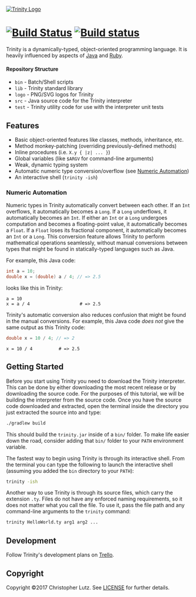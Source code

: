 [![Trinity Logo](https://raw.githubusercontent.com/trinity-lang/trinity/master/logo/logo-horizontal.png)](https://github.com/trinity-lang/trinity)

# [![Build Status](https://travis-ci.org/trinity-lang/trinity.svg?branch=master)](https://travis-ci.org/trinity-lang/trinity) [![Build status](https://ci.appveyor.com/api/projects/status/6yf5vlo74j07sbqx/branch/master?svg=true)](https://ci.appveyor.com/project/trinity-lang/trinity/branch/master)

Trinity is a dynamically-typed, object-oriented programming language.
It is heavily influenced by aspects of [Java](https://www.java.com/) and [Ruby](https://www.ruby-lang.org/).

#### Repository Structure
- `bin` - Batch/Shell scripts
- `lib` - Trinity standard library
- `logo` - PNG/SVG logos for Trinity
- `src` - Java source code for the Trinity interpreter
- `test` - Trinity utility code for use with the interpreter unit tests

## Features
- Basic object-oriented features like classes, methods, inheritance, etc.
- Method monkey-patching (overriding previously-defined methods)
- Inline procedures (i.e. `X.y { |z| ... }`)
- Global variables (like `$ARGV` for command-line arguments)
- Weak, dynamic typing system
- Automatic numeric type conversion/overflow (see [Numeric Automation](#numeric-automation))
- An interactive shell (`trinity -ish`)

### Numeric Automation
Numeric types in Trinity automatically convert between each other.  If an `Int` overflows, it automatically becomes a `Long`.  If a `Long` underflows, it automatically becomes an `Int`.  If either an `Int` or a `Long` undergoes computation and becomes a floating-point value, it automatically becomes a `Float`.  If a `Float` loses its fractional component, it automatically becomes an `Int` or a `Long`.  This conversion feature allows Trinity to perform mathematical operations seamlessly, without manual conversions between types that might be found in statically-typed languages such as Java.

For example, this Java code:
```java
int a = 10;
double x = (double) a / 4; // => 2.5
```
looks like this in Trinity:
```
a = 10
x = a / 4                   # => 2.5
```

Trinity's automatic conversion also reduces confusion that might be found in the manual conversions.  For example, this Java code *does not* give the same output as this Trinity code:
```java
double x = 10 / 4; // => 2
```
```
x = 10 / 4          # => 2.5
```

## Getting Started
Before you start using Trinity you need to download the Trinity interpreter.  This can be done by either downloading the most recent release or by downloading the source code.  For the purposes of this tutorial, we will be building the interpreter from the source code.  Once you have the source code downloaded and extracted, open the terminal inside the directory you just extracted the source into and type:
```sh
./gradlew build
```
This should build the `trinity.jar` inside of a `bin/` folder.  To make life easier down the road, consider adding that `bin/` folder to your `PATH` environment variable.

The fastest way to begin using Trinity is through its interactive shell.  From the terminal you can type the following to launch the interactive shell (assuming you added the `bin` directory to your `PATH`):
```sh
trinity -ish
```

Another way to use Trinity is through its source files, which carry the extension `.ty`.  Files do not have any enforced naming requirements, so it does not matter what you call the file.  To use it, pass the file path and any command-line arguments to the `trinity` command:
```sh
trinity HelloWorld.ty arg1 arg2 ...
```

## Development
Follow Trinity's development plans on [Trello](https://trello.com/b/dhVOwmwp).

## Copyright
Copyright &copy;2017 Christopher Lutz.  See [LICENSE](LICENSE) for further details.
